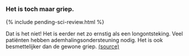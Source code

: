 ### Het is toch maar griep. 

{% include pending-sci-review.html %}

Dat is het niet! Het is eerder net zo ernstig als een longontsteking. Veel patiënten hebben ademhalingsondersteuning nodig. Het is ook besmettelijker dan de gewone griep. [(source)](https://www.ncbi.nlm.nih.gov/pubmed/32064853)
